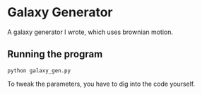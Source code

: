 # Galaxy Generator

A galaxy generator I wrote, which uses brownian motion.

## Running the program

```
python galaxy_gen.py 
```

To tweak the parameters, you have to dig into the code yourself.
